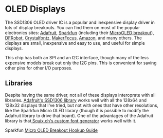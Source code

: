 # OLED Displays

The SSD1306 OLED driver IC is a popular and inexpensive display driver in lots of display breakouts. You can find them on most of the popular electronics sites: [Adafruit](https://www.adafruit.com/product/661), [Sparkfun](https://www.sparkfun.com/products/17153) (including their [MicroOLED breakout](https://www.sparkfun.com/products/13003)), [DFRobot](https://www.dfrobot.com/product-1576.html), [Crystalfontz](https://www.crystalfontz.com/search.php?q=ssd1306&submit=Search), [MakerFocus](https://www.makerfocus.com/collections/oled), [Amazon](https://smile.amazon.com/s?k=ssd1306+oled+display), and many others. The displays are small, inexpensive and easy to use, and useful for simple displays. 

This chip has both an SPI and an I2C interface, though many of the less expensive models break out only the I2C pins. This is convenient for saving other pins for other I/O purposes.

## Libraries
Despite having the same driver, not all of these displays interoprate with all libraries. [Adafruit's SSD1306 library](https://github.com/adafruit/Adafruit_SSD1306) works well with all the 128x64 and 128x32 displays that I've tried, but not with ones that have other resolutions, like the Sparkfun Micro OLED library (though it is possible to modify the Adafruit library to drive that board). One of the advantages of the Adafruit library is that[ Squix.ch's custom font generator](http://oleddisplay.squix.ch/#/home) works well with it. 

Sparkfun [Micro OLED Breakout Hookup Guide](https://learn.sparkfun.com/tutorials/micro-oled-breakout-hookup-guide)
